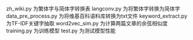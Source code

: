 zh_wiki.py    为繁体字与简体字转换表
langconv.py   为将繁体字转换为简体字
data_pre_process.py 为将维基百科语料库转换为txt文件
keyword_extract.py  为TF-IDF关键字抽取
word2vec_sim.py  为计算两篇文章的余弦相似度
training.py  为训练模型
test.py  为测试模型性能

